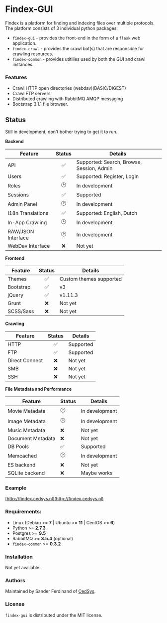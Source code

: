 # Findex-GUI

Findex is a platform for finding and indexing files over multiple protocols. The platform consists of 3 individual python packages:

  - `findex-gui` - provides the front-end in the form of a `flask` web application.
  - `findex-crawl` - provides the crawl bot(s) that are responsible for crawling resources.
  - `findex-common` - provides utitilies used by both the GUI and crawl instances.

### Features

  - Crawl HTTP open directories (webdav)(BASIC/DIGEST)
  - Crawl FTP servers
  - Distributed crawling with RabbitMQ AMQP messaging
  - Bootstrap 3.1.1 file browser.

## Status
Still in development, don't bother trying to get it to run.


**Backend**

 Feature  |  Status  | Details
---|:---:|---|
 API  | :white_check_mark: | Supported: Search, Browse, Session, Admin
 Users | :white_check_mark: | Supported: Register, Login
 Roles | :clock2: | In development
 Sessions | :white_check_mark: | Supported
 Admin Panel  | :clock2: | In development
 I18n Translations | :white_check_mark: | Supported: English, Dutch
 In-App Crawling  | :clock2: | In development
 RAW/JSON Interface | :clock2: | In development
 WebDav Interface  | :x: | Not yet


**Frontend**

 Feature  |  Status  | Details
---|:---:|---|
Themes  | :white_check_mark:  |  Custom themes supported
Bootstrap | :white_check_mark:  |  v3
jQuery  | :white_check_mark:  |  v1.11.3
Grunt | :x: | Not yet
SCSS/Sass | :x: | Not yet


**Crawling**

 Feature  |  Status  | Details
---|:---:|---|
HTTP|:white_check_mark:|Supported
FTP|:white_check_mark:|Supported
Direct Connect|:x:| Not yet
SMB|:x:| Not yet
SSH|:x:| Not yet


**File Metadata and Performance**

| Feature  | Status  | Details  |
|---|---|---|
Movie Metadata|:clock2:| In development
Image Metadata|:clock2:| In development
Music Metadata|:x:| Not yet
Document Metadata|:x:| Not yet
DB Pools|:white_check_mark:| Supported
Memcached|:clock2:| In development
ES backend|:x:| Not yet
SQLite backend|:x:| Maybe works


### Example
[http://findex.cedsys.nl](http://findex.cedsys.nl)

### Requirements:
  - Linux (Debian >= **7** | Ubuntu >= **11** | CentOS >= **6**)
  - Python >= **2.7.3**
  - Postgres >= **9.5**
  - RabbitMQ >= **3.5.4** (optional)
  - `findex-common` >= **0.3.2**

### Installation
Not yet available.

### Authors
Maintained by Sander Ferdinand of [CedSys](http://www.cedsys.nl).

### License

`findex-gui` is distributed under the MIT license.
